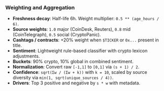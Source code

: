 ### Weighting and Aggregation

- **Freshness decay**: Half-life 6h. Weight multiplier: `0.5 ** (age_hours / 6)`.
- **Source weights**: `1.0` major (CoinDesk, Reuters), `0.8` mid (CoinTelegraph), `0.5` social (CryptoPanic).
- **Cashtags / contracts**: +20% weight when `$TICKER` or `0x...` present in title.
- **Sentiment**: Lightweight rule-based classifier with crypto lexicon adjustments.
- **Buckets**: 90% crypto, 10% global in combined sentiment.
- **Normalization**: Convert raw `[-1,1]` to `[0,1]` via `(s + 1) / 2`.
- **Confidence**: `sqrt(Σw / (Σw + k))` with `k = 10`, scaled by source diversity via `min(1, sqrt(unique_sources / 4))`.
- **Drivers**: Top 3 positive and negative by `s * w` with metadata. 
